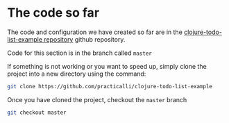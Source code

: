# The code so far

  The code and configuration we have created so far are in the [clojure-todo-list-example repository](https://github.com/practicalli/clojure-todo-list-example) github repository.

  Code for this section is in the branch called `master`

  If something is not working or you want to speed up, simply clone the project into a new directory using the command:

```bash
git clone https://github.com/practicalli/clojure-todo-list-example
```
Once you have cloned the project, checkout the `master` branch

```bash
git checkout master
```
